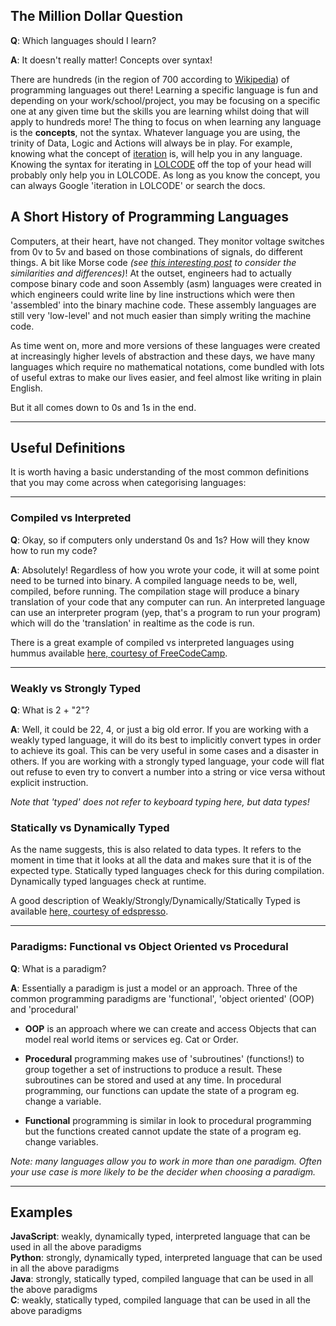## The Million Dollar Question
**Q**: Which languages should I learn?

**A**: It doesn't really matter! Concepts over syntax!

There are hundreds (in the region of 700 according to [Wikipedia](https://en.wikipedia.org/wiki/List_of_programming_languages)) of programming languages out there! Learning a specific language is fun and depending on your work/school/project, you may be focusing on a specific one at any given time but the skills you are learning whilst doing that will apply to hundreds more! The thing to focus on when learning any language is the **concepts**, not the syntax. Whatever language you are using, the trinity of Data, Logic and Actions will always be in play. For example, knowing what the concept of [iteration](https://www.google.com/search?q=define%20iteration%20programming) is, will help you in any language. Knowing the syntax for iterating in [LOLCODE](http://www.lolcode.org/) off the top of your head will probably only help you in LOLCODE. As long as you know the concept, you can always Google 'iteration in LOLCODE' or search the docs.

## A Short History of Programming Languages
Computers, at their heart, have not changed. They monitor voltage switches from 0v to 5v and based on those combinations of signals, do different things. A bit like Morse code _(see [this interesting post](https://cs.stackexchange.com/questions/39920/is-morse-code-binary-ternary-or-quinary) to consider the similarities and differences)_! At the outset, engineers had to actually compose binary code and soon Assembly (asm) languages were created in which engineers could write line by line instructions which were then 'assembled' into the binary machine code. These assembly languages are still very 'low-level' and not much easier than simply writing the machine code.

As time went on, more and more versions of these languages were created at increasingly higher levels of abstraction and these days, we have many languages which require no mathematical notations, come bundled with lots of useful extras to make our lives easier, and feel almost like writing in plain English.

But it all comes down to 0s and 1s in the end.

***

## Useful Definitions
It is worth having a basic understanding of the most common definitions that you may come across when categorising languages:

***

### Compiled vs Interpreted
**Q**: Okay, so if computers only understand 0s and 1s? How will they know how to run my code?

**A**: Absolutely! Regardless of how you wrote your code, it will at some point need to be turned into binary. A compiled language needs to be, well, compiled, before running. The compilation stage will produce a binary translation of your code that any computer can run. An interpreted language can use an interpreter program (yep, that's a program to run your program) which will do the 'translation' in realtime as the code is run.

There is a great example of compiled vs interpreted languages using hummus available [here, courtesy of FreeCodeCamp](https://www.freecodecamp.org/news/compiled-versus-interpreted-languages/).

***

### Weakly vs Strongly Typed
**Q**: What is 2 + "2"?

**A**: Well, it could be 22, 4, or just a big old error. If you are working with a weakly typed language, it will do its best to implicitly convert types in order to achieve its goal. This can be very useful in some cases and a disaster in others. If you are working with a strongly typed language, your code will flat out refuse to even try to convert a number into a string or vice versa without explicit instruction.

_Note that 'typed' does not refer to keyboard typing here, but data types!_

### Statically vs Dynamically Typed
As the name suggests, this is also related to data types. It refers to the moment in time that it looks at all the data and makes sure that it is of the expected type. Statically typed languages check for this during compilation. Dynamically typed languages check at runtime.

A good description of Weakly/Strongly/Dynamically/Statically Typed is available [here, courtesy of edspresso](https://www.educative.io/edpresso/statically-v-dynamically-v-strongly-v-weakly-typed-languages).

***

### Paradigms: Functional vs Object Oriented vs Procedural
**Q**: What is a paradigm?

**A**: Essentially a paradigm is just a model or an approach. Three of the common programming paradigms are 'functional', 'object oriented' (OOP) and 'procedural'

- **OOP** is an approach where we can create and access Objects that can model real world items or services eg. Cat or Order.

- **Procedural** programming makes use of 'subroutines' (functions!) to group together a set of instructions to produce a result. These subroutines can be stored and used at any time. In procedural programming, our functions can update the state of a program eg. change a variable.

- **Functional** programming is similar in look to procedural programming but the functions created cannot update the state of a program eg. change variables.

_Note: many languages allow you to work in more than one paradigm. Often your use case is more likely to be the decider when choosing a paradigm._

***

## Examples
**JavaScript**: weakly, dynamically typed, interpreted language that can be used in all the above paradigms \
**Python**: strongly, dynamically typed, interpreted language that can be used in all the above paradigms \
**Java**: strongly, statically typed, compiled language that can be used in all the above paradigms \
**C**: weakly, statically typed, compiled language that can be used in all the above paradigms